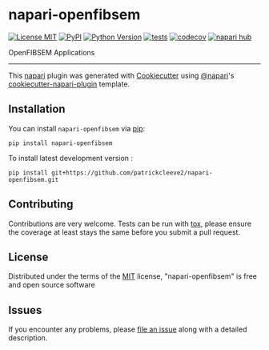 # napari-openfibsem

[![License MIT](https://img.shields.io/pypi/l/napari-openfibsem.svg?color=green)](https://github.com/patrickcleeve2/napari-openfibsem/raw/main/LICENSE)
[![PyPI](https://img.shields.io/pypi/v/napari-openfibsem.svg?color=green)](https://pypi.org/project/napari-openfibsem)
[![Python Version](https://img.shields.io/pypi/pyversions/napari-openfibsem.svg?color=green)](https://python.org)
[![tests](https://github.com/patrickcleeve2/napari-openfibsem/workflows/tests/badge.svg)](https://github.com/patrickcleeve2/napari-openfibsem/actions)
[![codecov](https://codecov.io/gh/patrickcleeve2/napari-openfibsem/branch/main/graph/badge.svg)](https://codecov.io/gh/patrickcleeve2/napari-openfibsem)
[![napari hub](https://img.shields.io/endpoint?url=https://api.napari-hub.org/shields/napari-openfibsem)](https://napari-hub.org/plugins/napari-openfibsem)

OpenFIBSEM Applications

----------------------------------

This [napari] plugin was generated with [Cookiecutter] using [@napari]'s [cookiecutter-napari-plugin] template.

<!--
Don't miss the full getting started guide to set up your new package:
https://github.com/napari/cookiecutter-napari-plugin#getting-started

and review the napari docs for plugin developers:
https://napari.org/stable/plugins/index.html
-->

## Installation

You can install `napari-openfibsem` via [pip]:

    pip install napari-openfibsem



To install latest development version :

    pip install git+https://github.com/patrickcleeve2/napari-openfibsem.git


## Contributing

Contributions are very welcome. Tests can be run with [tox], please ensure
the coverage at least stays the same before you submit a pull request.

## License

Distributed under the terms of the [MIT] license,
"napari-openfibsem" is free and open source software

## Issues

If you encounter any problems, please [file an issue] along with a detailed description.

[napari]: https://github.com/napari/napari
[Cookiecutter]: https://github.com/audreyr/cookiecutter
[@napari]: https://github.com/napari
[MIT]: http://opensource.org/licenses/MIT
[BSD-3]: http://opensource.org/licenses/BSD-3-Clause
[GNU GPL v3.0]: http://www.gnu.org/licenses/gpl-3.0.txt
[GNU LGPL v3.0]: http://www.gnu.org/licenses/lgpl-3.0.txt
[Apache Software License 2.0]: http://www.apache.org/licenses/LICENSE-2.0
[Mozilla Public License 2.0]: https://www.mozilla.org/media/MPL/2.0/index.txt
[cookiecutter-napari-plugin]: https://github.com/napari/cookiecutter-napari-plugin

[file an issue]: https://github.com/patrickcleeve2/napari-openfibsem/issues

[napari]: https://github.com/napari/napari
[tox]: https://tox.readthedocs.io/en/latest/
[pip]: https://pypi.org/project/pip/
[PyPI]: https://pypi.org/
